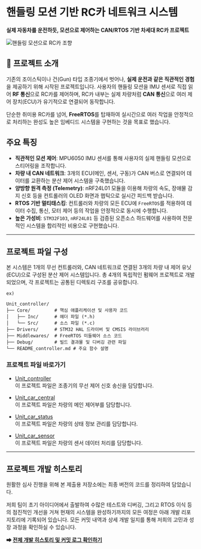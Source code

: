 # 핸들링 모션 기반 RC카 네트워크 시스템

**실제 자동차를 운전하듯, 모션으로 제어하는 CAN/RTOS 기반 차세대 RC카 프로젝트**

![핸들링 모션으로 RC카 조향](Car_Handling.gif)
<br>

## 📖 프로젝트 소개

기존의 조이스틱이나 건(Gun) 타입 조종기에서 벗어나, **실제 운전과 같은 직관적인 경험**을 제공하기 위해 시작된 프로젝트입니다. 사용자의 핸들링 모션을 IMU 센서로 직접 읽어 **RF 통신**으로 RC카를 제어하며, RC카 내부는 실제 차량처럼 **CAN 통신**으로 여러 제어 장치(ECU)가 유기적으로 연결되어 동작합니다.

단순한 취미용 RC카를 넘어, **FreeRTOS**를 탑재하여 실시간으로 여러 작업을 안정적으로 처리하는 완성도 높은 임베디드 시스템을 구현하는 것을 목표로 했습니다.

## 주요 특징

- **직관적인 모션 제어**: MPU6050 IMU 센서를 통해 사용자의 실제 핸들링 모션으로 스티어링을 조작합니다.
- **차량 내 CAN 네트워크**: 3개의 ECU(메인, 센서, 구동)가 CAN 버스로 연결되어 데이터를 교환하는 분산 제어 시스템을 구축했습니다.
- **양방향 원격 측정 (Telemetry)**: nRF24L01 모듈을 이용해 차량의 속도, 장애물 감지 신호 등을 컨트롤러의 OLED 화면과 햅틱으로 실시간 피드백 받습니다.
- **RTOS 기반 멀티태스킹**: 컨트롤러와 차량의 모든 ECU에 `FreeRTOS`를 적용하여 데이터 수집, 통신, 모터 제어 등의 작업을 안정적으로 동시에 수행합니다.
- **높은 가성비**: `STM32F103`, `nRF24L01` 등 검증된 오픈소스 하드웨어를 사용하여 전문적인 시스템을 합리적인 비용으로 구현했습니다.

---

## 프로젝트 파일 구성 

본 시스템은 1개의 무선 컨트롤러와, CAN 네트워크로 연결된 3개의 차량 내 제어 유닛(ECU)으로 구성된 분산 제어 시스템입니다. 총 4개의 독립적인 펌웨어 프로젝트로 개발되었으며, 각 프로젝트는 공통된 디렉토리 구조를 공유합니다.

```
ex)

Unit_controller/
├── Core/         # 핵심 애플리케이션 및 사용자 코드
│   ├── Inc/      # 헤더 파일 (*.h)
│   └── Src/      # 소스 파일 (*.c)
├── Drivers/      # STM32 HAL 드라이버 및 CMSIS 라이브러리
├── Middlewares/  # FreeRTOS 미들웨어 소스 코드
├── Debug/        # 빌드 결과물 및 디버깅 관련 파일
└── README_controller.md # 주요 함수 설명
```

### 프로젝트 파일 바로가기

- [Unit_controller](./Unit_controller/)
<br> 이 프로젝트 파일은 조종기의 무선 제어 신호 송신을 담당합니다.

- [Unit_car_central](./Unit_car_central/)
<br> 이 프로젝트 파일은 차량의 메인 제어부를 담당합니다. 

- [Unit_car_status](./Unit_car_status/)
<br> 이 프로젝트 파일은 차량의 상태 정보 관리를 담당합니다.

- [Unit_car_sensor](./Unit_car_sensor/)
<br> 이 프로젝트 파일은 차량의 센서 데이터 처리를 담당합니다. 

---

## 프로젝트 개발 히스토리

원활한 심사 진행을 위해 본 제출용 저장소에는 최종 버전의 코드를 정리하여 담았습니다.

저희 팀이 초기 아이디어에서 출발하여 수많은 테스트와 디버깅, 그리고 RTOS 이식 등의 점진적인 개선을 거쳐 현재의 시스템을 완성하기까지의 모든 여정은 아래 개발 리포지토리에 기록되어 있습니다. 모든 커밋 내역과 상세 개발 일지를 통해 저희의 고민과 성장 과정을 확인하실 수 있습니다.

**➡ [전체 개발 히스토리 및 커밋 로그 확인하기](https://github.com/YeonsuJ/Car_control_project.git)**
